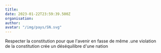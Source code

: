 ```yaml
---
title: 
date: 2023-01-22T23:59:39.500Z
organisation: 
author: 
avatar: "/img/pays/SN.svg"
---
```


Respecter la constitution pour que l'avenir en fasse de même .une violation de la constitution crée un déséquilibre d'une nation 